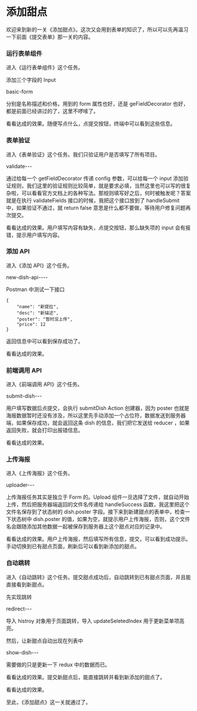 # 添加甜点

欢迎来到新的一关《添加甜点》。这次又会用到表单的知识了，所以可以先再温习一下前面《提交表单》那一关的内容。

### 运行表单组件

进入《运行表单组件》这个任务。

添加三个字段的 Input

basic-form

分别是名称描述和价格，用到的 form 属性也好，还是 geFieldDecorator 也好，都是前面已经讲过的了，这里不啰嗦了。

看看达成的效果。随便写点什么，点提交按钮，终端中可以看到这些信息。

### 表单验证

进入《表单验证》这个任务。我们只验证用户是否填写了所有项目。

validate---

通过给每一个 getFieldDecorator 传递 config 参数，可以给每一个 input 添加验证规则，我们这里的验证规则比较简单，就是要求必填，当然这里也可以写的很复杂啦，可以看看官方文档上的各种写法。那规则填写好之后，何时被触发呢？答案就是在执行 validateFields 接口的时候，我把这个接口放到了 handleSubmit 中，如果验证不通过，就 return false 意思是什么都不要做，等待用户修复问题再次提交。

看看达成的效果。用户填写内容有缺失，点提交按钮，那么缺失项的 input 会有报错，提示用户填写内容。



### 添加 API

进入《添加 API》这个任务。

new-dish-api----

Postman 中测试一下接口

```
{
	"name": "新提拉",
	"desc": "新描述",
	"poster": "暂时没上传",
	"price": 12
}
```

返回信息中可以看到保存成功了。

看看达成的效果。

### 前端调用 API

进入《前端调用 API》这个任务。


submit-dish---

用户填写数据后点提交，会执行 submitDish Action 创建器，因为 poster 也就是海报数据暂时还没有涉及，所以这里先手动添加一个占位符，数据发送到服务器端，如果保存成功，就会返回这条 dish 的信息，我们把它发送给 reducer ，如果返回失败，就会打印出报错信息。

看看达成的效果。

### 上传海报

进入《上传海报》这个任务。


uploader---

上传海报任务其实是独立于 Form 的。Upload 组件一旦选择了文件，就自动开始上传，然后把服务器端返回的文件名传递给 handleSuccess 函数，我这里把这个文件名保存到了状态树的 dish.poster 字段。接下来到新建甜点的表单中，检查一下状态树中 dish.poster 的值，如果为空，就提示用户上传海报，否则，这个文件名会跟随添加其他数据一起被保存到服务器上这个甜点对应的记录中。

看看达成的效果。用户上传海报，然后填写所有信息，提交，可以看到成功提示。手动切换到已有甜点页面，刷新后可以看到新添加的甜点。

### 自动跳转

进入《自动跳转》这个任务。提交甜点成功后，自动跳转到已有甜点页面，并且能直接看到新甜点。

先实现跳转

redirect---

导入 histroy 对象用于页面跳转，导入 updateSeletedIndex 用于更新菜单项高亮。

然后，让新甜点自动出现在列表中

show-dish---

需要做的只是更新一下 redux 中的数据而已。

看看达成的效果。提交新甜点后，能直接跳转并看到新添加的甜点了。

看看达成的效果。

至此，《添加甜点》这一关就通过了。
